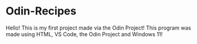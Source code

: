 # Odin-Recipes
Hello! This is my first project made via the Odin Project!
This program was made using HTML, VS Code, the Odin Project and Windows 11!
